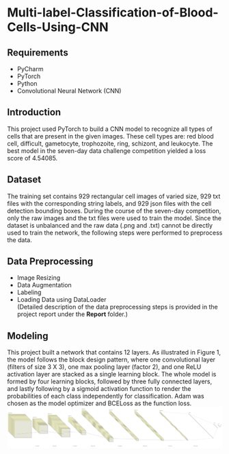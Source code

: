 # Multi-label-Classification-of-Blood-Cells-Using-CNN
## Requirements
* PyCharm
* PyTorch
* Python
* Convolutional Neural Network (CNN)

## Introduction
This project used PyTorch to build a CNN model to recognize all types of cells that are present in the given images. These cell types are: red blood cell, difficult, gametocyte, trophozoite, ring, schizont, and leukocyte. The best model in the seven-day data challenge competition yielded a loss score of 4.54085.

## Dataset
The training set contains 929 rectangular cell images of varied size, 929 txt files with the corresponding string labels, and 929 json files with the cell detection bounding boxes. During the course of the seven-day competition, only the raw images and the txt files were used to train the model. Since the dataset is unbalanced and the raw data (.png and .txt) cannot be directly used to train the network, the following steps were performed to preprocess the data.

## Data Preprocessing
* Image Resizing
* Data Augmentation
* Labeling
* Loading Data using DataLoader <br />
(Detailed description of the data preprocessing steps is provided in the project report under the **Report** folder.)

## Modeling
This project built a network that contains 12 layers. As illustrated in Figure 1, the model follows the block design pattern, where one convolutional layer (filters of size 3 X 3), one max pooling layer (factor 2), and one ReLU activation layer are stacked as a single learning block. The whole model is formed by four learning blocks, followed by three fully connected layers, and lastly following by a sigmoid activation function to render the probabilities of each class independently for classification. Adam was chosen as the model optimizer and BCELoss as the function loss.
![alt text](https://github.com/weining20000/Multi-Label-Classification-of-Blood-Cells-Using-CNN/blob/master/Report/figure_1.png)


